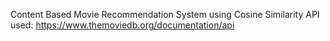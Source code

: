 Content Based Movie Recommendation System using Cosine Similarity
API used: https://www.themoviedb.org/documentation/api
